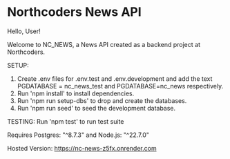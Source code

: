 # Northcoders News API

Hello, User!

Welcome to NC_NEWS, a News API created as a backend project at Northcoders.

SETUP:

1. Create .env files for .env.test and .env.development and add the text PGDATABASE = nc_news_test and PGDATABASE=nc_news respectively.
2. Run 'npm install' to install dependencies.
3. Run 'npm run setup-dbs' to drop and create the databases.
4. Run 'npm run seed' to seed the development database.

TESTING:
Run 'npm test' to run test suite

Requires Postgres: "^8.7.3" and Node.js: "^22.7.0"

Hosted Version: https://nc-news-z5fx.onrender.com
